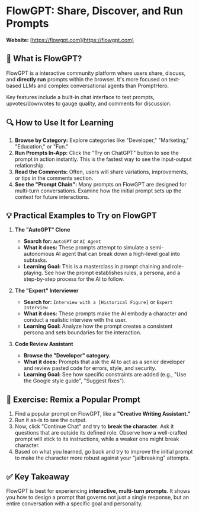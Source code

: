 # FlowGPT: Share, Discover, and Run Prompts

**Website:** [https://flowgpt.com](https://flowgpt.com)

## 🎯 What is FlowGPT?

FlowGPT is a interactive community platform where users share, discuss, and **directly run** prompts within the browser. It's more focused on text-based LLMs and complex conversational agents than PromptHero.

Key features include a built-in chat interface to test prompts, upvotes/downvotes to gauge quality, and comments for discussion.

## 🔍 How to Use It for Learning

1.  **Browse by Category:** Explore categories like "Developer," "Marketing," "Education," or "Fun."
2.  **Run Prompts In-App:** Click the "Try on ChatGPT" button to see the prompt in action instantly. This is the fastest way to see the input-output relationship.
3.  **Read the Comments:** Often, users will share variations, improvements, or tips in the comments section.
4.  **See the "Prompt Chain":** Many prompts on FlowGPT are designed for multi-turn conversations. Examine how the initial prompt sets up the context for future interactions.

## 💡 Practical Examples to Try on FlowGPT

1.  **The "AutoGPT" Clone**
    *   **Search for:** `AutoGPT` or `AI Agent`
    *   **What it does:** These prompts attempt to simulate a semi-autonomous AI agent that can break down a high-level goal into subtasks.
    *   **Learning Goal:** This is a masterclass in prompt chaining and role-playing. See how the prompt establishes rules, a persona, and a step-by-step process for the AI to follow.

2.  **The "Expert" Interviewer**
    *   **Search for:** `Interview with a [Historical Figure]` or `Expert Interview`
    *   **What it does:** These prompts make the AI embody a character and conduct a realistic interview with the user.
    *   **Learning Goal:** Analyze how the prompt creates a consistent persona and sets boundaries for the interaction.

3.  **Code Review Assistant**
    *   **Browse the "Developer" category.**
    *   **What it does:** Prompts that ask the AI to act as a senior developer and review pasted code for errors, style, and security.
    *   **Learning Goal:** See how specific constraints are added (e.g., "Use the Google style guide", "Suggest fixes").

## 🧠 Exercise: Remix a Popular Prompt

1.  Find a popular prompt on FlowGPT, like a **"Creative Writing Assistant."**
2.  Run it as-is to see the output.
3.  Now, click "Continue Chat" and try to **break the character**. Ask it questions that are outside its defined role. Observe how a well-crafted prompt will stick to its instructions, while a weaker one might break character.
4.  Based on what you learned, go back and try to improve the initial prompt to make the character more robust against your "jailbreaking" attempts.

## ✅ Key Takeaway

FlowGPT is best for experiencing **interactive, multi-turn prompts**. It shows you how to design a prompt that governs not just a single response, but an entire conversation with a specific goal and personality.